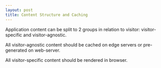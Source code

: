 ```yaml
---
layout: post
title: Content Structure and Caching
---
```


Application content can be split to 2 groups in relation to visitor: visitor-specific and visitor-agnostic.

All visitor-agnostic content should be cached on edge servers or pre-generated on web-server. 

All visitor-specific content should be rendered in browser.
